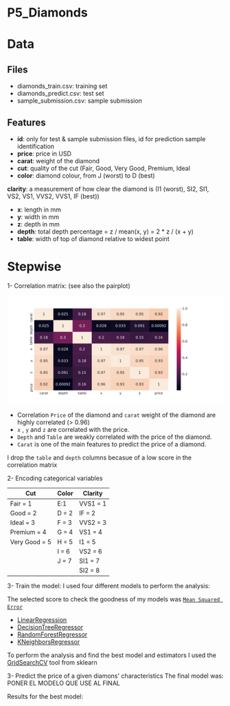 # P5_Diamonds

# Data

## Files

  +  diamonds_train.csv: training set
  +  diamonds_predict.csv: test set
  +  sample_submission.csv: sample submission

## Features  

* **id**: only for test & sample submission files, id for prediction sample identification  
* **price**: price in USD  
* **carat**: weight of the diamond  
* **cut**: quality of the cut (Fair, Good, Very Good, Premium, Ideal  
* **color**: diamond colour, from J (worst) to D (best)  

**clarity**: a measurement of how clear the diamond is (I1 (worst), SI2, SI1, VS2, VS1, VVS2, VVS1, IF (best))  

* **x**: length in mm  
* **y**: width in mm  
* **z**: depth in mm  
* **depth**: total depth percentage = z / mean(x, y) = 2 * z / (x + y)  
* **table**: width of top of diamond relative to widest point 

# Stepwise 

 1- Correlation matrix: (see also the pairplot)

 ![corrmatrix](https://github.com/AnaAGG/P5_Diamonds/blob/main/Images/corr.png)

  + Correlation `Price` of the diamond and `carat` weight of the diamond are highly correlated (> 0.96)
  + `x` ,   `y` and `z` are correlated with the price.
  + `Depth` and `Table` are weakly correlated with the price of the diamond.
  + `Carat` is one of the main features to predict the price of a diamond.

   I drop the `table` and `depth` columns becasue of a low score in the correlation matrix

 2- Encoding categorical variables  
  

| Cut           | Color   | Clarity  |
|---------------|---------|----------|
| Fair = 1      | E:1     | VVS1 = 1 |
| Good = 2      | D = 2   | IF = 2   |
| Ideal = 3     | F = 3   | VVS2 = 3 |
| Premium = 4   | G = 4   | VS1 = 4  |
| Very Good = 5 | H = 5   | I1 = 5   |
|          | I = 6 |VS2 = 6       |
|          |J = 7|  SI1 = 7          |
|        |         |  SI2 = 8        |

  

 3- Train the model: I used four different models to perform the analysis: 

 The selected score to check the goodness of my models was [ `Mean Squared Error` ](https://scikit-learn.org/stable/modules/generated/sklearn.metrics.mean_squared_error.html)

   - [LinearRegression](https://scikit-learn.org/stable/modules/generated/sklearn.linear_model.LinearRegression.html)
   - [DecisionTreeRegressor](https://scikit-learn.org/stable/modules/generated/sklearn.tree.DecisionTreeRegressor.html)
   - [RandomForestRegressor](https://scikit-learn.org/stable/modules/generated/sklearn.ensemble.RandomForestRegressor.html)
   - [KNeighborsRegressor](https://scikit-learn.org/stable/modules/generated/sklearn.neighbors.KNeighborsRegressor.html)

To perform the analysis and find the best model and estimators I used the [GridSearchCV](https://scikit-learn.org/stable/modules/generated/sklearn.model_selection.GridSearchCV.html) tool from sklearn 

 3- Predict the price of a given diamons' characteristics
 The final model was: PONER EL MODELO QUE USE AL FINAL

Results for the best model:

                

 
